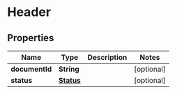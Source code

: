 

# Header


## Properties

| Name | Type | Description | Notes |
|------------ | ------------- | ------------- | -------------|
|**documentId** | **String** |  |  [optional] |
|**status** | [**Status**](Status.md) |  |  [optional] |



